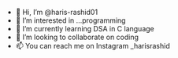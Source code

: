 - 👋 Hi, I’m @haris-rashid01
- 👀 I’m interested in ...programming
- 🌱 I’m currently learning DSA in C language
- 💞️ I’m looking to collaborate on coding
- 📫 You can reach me on Instagram _harisrashid 

<!---
haris-rashid01/haris-rashid01 is a ✨ special ✨ repository because its `README.md` (this file) appears on your GitHub profile.
You can click the Preview link to take a look at your changes.
--->
